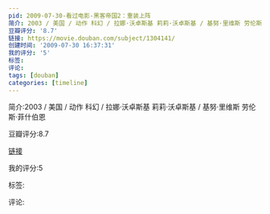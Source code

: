 ```yaml
---
pid: 2009-07-30-看过电影-黑客帝国2：重装上阵
简介: 2003 / 美国 / 动作 科幻 / 拉娜·沃卓斯基 莉莉·沃卓斯基 / 基努·里维斯 劳伦斯·菲什伯恩
豆瓣评分: '8.7'
链接: https://movie.douban.com/subject/1304141/
创建时间: '2009-07-30 16:37:31'
我的评分: '5'
标签:
评论:
tags: [douban]
categories: [timeline]
---
```

简介:2003 / 美国 / 动作 科幻 / 拉娜·沃卓斯基 莉莉·沃卓斯基 / 基努·里维斯 劳伦斯·菲什伯恩

豆瓣评分:8.7

[链接](https://movie.douban.com/subject/1304141/)

我的评分:5

标签:

评论:

